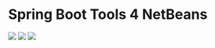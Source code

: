 # Spring Boot Tools 4 NetBeans


<img src="newfiledialog.png"/>
<img src="springcors.png"/>
<img src="springmaven.png"/>